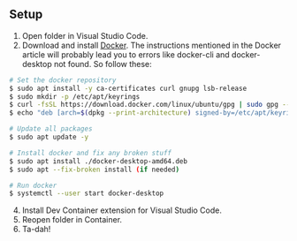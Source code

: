 ## Setup
1. Open folder in Visual Studio Code.
2. Download and install [Docker](https://docs.docker.com/desktop/setup/install/linux/). The instructions mentioned in the Docker article will probably lead you to errors like docker-cli and docker-desktop not found. So follow these:
```bash
# Set the docker repository
$ sudo apt install -y ca-certificates curl gnupg lsb-release
$ sudo mkdir -p /etc/apt/keyrings
$ curl -fsSL https://download.docker.com/linux/ubuntu/gpg | sudo gpg --dearmor -o /etc/apt/keyrings/docker.gpg
$ echo "deb [arch=$(dpkg --print-architecture) signed-by=/etc/apt/keyrings/docker.gpg] https://download.docker.com/linux/ubuntu $(lsb_release -cs) stable" | sudo tee /etc/apt/sources.list.d/docker.list > /dev/null

# Update all packages
$ sudo apt update -y

# Install docker and fix any broken stuff
$ sudo apt install ./docker-desktop-amd64.deb
$ sudo apt --fix-broken install (if needed)

# Run docker
$ systemctl --user start docker-desktop
```
4. Install Dev Container extension for Visual Studio Code.
5. Reopen folder in Container.
6. Ta-dah!
